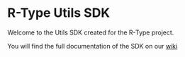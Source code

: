 # R-Type Utils SDK

Welcome to the Utils SDK created for the R-Type project.

You will find the full documentation of the SDK on
our [wiki](https://g-epitech.github.io/DFMY-RType/docs/sdk/network)
